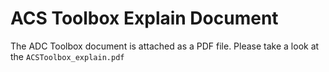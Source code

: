 # ACS Toolbox Explain Document 

The ADC Toolbox document is attached as a PDF file. Please take a look at the `ACSToolbox_explain.pdf`
